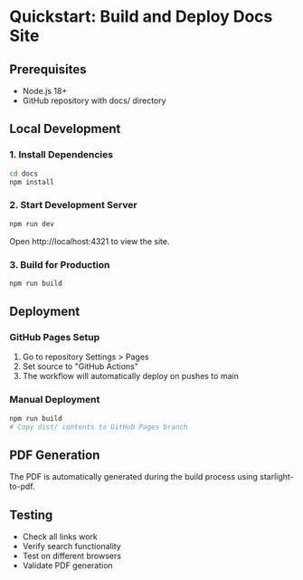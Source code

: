 # Quickstart: Build and Deploy Docs Site

## Prerequisites
- Node.js 18+
- GitHub repository with docs/ directory

## Local Development

### 1. Install Dependencies
```bash
cd docs
npm install
```

### 2. Start Development Server
```bash
npm run dev
```
Open http://localhost:4321 to view the site.

### 3. Build for Production
```bash
npm run build
```

## Deployment

### GitHub Pages Setup
1. Go to repository Settings > Pages
2. Set source to "GitHub Actions"
3. The workflow will automatically deploy on pushes to main

### Manual Deployment
```bash
npm run build
# Copy dist/ contents to GitHub Pages branch
```

## PDF Generation
The PDF is automatically generated during the build process using starlight-to-pdf.

## Testing
- Check all links work
- Verify search functionality
- Test on different browsers
- Validate PDF generation